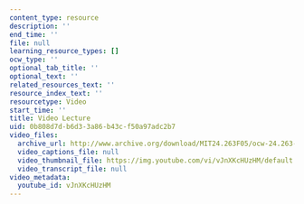 ```yaml
---
content_type: resource
description: ''
end_time: ''
file: null
learning_resource_types: []
ocw_type: ''
optional_tab_title: ''
optional_text: ''
related_resources_text: ''
resource_index_text: ''
resourcetype: Video
start_time: ''
title: Video Lecture
uid: 0b808d7d-b6d3-3a86-b43c-f50a97adc2b7
video_files:
  archive_url: http://www.archive.org/download/MIT24.263F05/ocw-24.263-13dec2005_2-220k.mp4
  video_captions_file: null
  video_thumbnail_file: https://img.youtube.com/vi/vJnXKcHUzHM/default.jpg
  video_transcript_file: null
video_metadata:
  youtube_id: vJnXKcHUzHM
---
```

